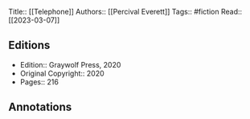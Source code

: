 Title:: [[Telephone]]
Authors:: [[Percival Everett]]
Tags:: #fiction
Read:: [[2023-03-07]]

## Editions
- Edition:: Graywolf Press, 2020
- Original Copyright:: 2020
- Pages:: 216

## Annotations


